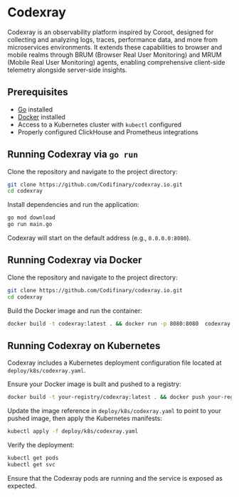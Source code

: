 # Codexray

Codexray is an observability platform inspired by Coroot, designed for collecting and analyzing logs, traces, performance data, and more from microservices environments. It extends these capabilities to browser and mobile realms through BRUM (Browser Real User Monitoring) and MRUM (Mobile Real User Monitoring) agents, enabling comprehensive client-side telemetry alongside server-side insights.

## Prerequisites

- [Go](https://golang.org/) installed
- [Docker](https://www.docker.com/) installed
- Access to a Kubernetes cluster with `kubectl` configured
- Properly configured ClickHouse and Prometheus integrations

## Running Codexray via `go run`

Clone the repository and navigate to the project directory:

```bash
git clone https://github.com/Codifinary/codexray.io.git
cd codexray
```

Install dependencies and run the application:

```bash
go mod download
go run main.go
```

Codexray will start on the default address (e.g., `0.0.0.0:8080`).

## Running Codexray via Docker

Clone the repository and navigate to the project directory:

```bash
git clone https://github.com/Codifinary/codexray.io.git
cd codexray
```

Build the Docker image and run the container:

```bash
docker build -t codexray:latest . && docker run -p 8080:8080  codexray:latest
```

## Running Codexray on Kubernetes

Codexray includes a Kubernetes deployment configuration file located at `deploy/k8s/codexray.yaml`.

Ensure your Docker image is built and pushed to a registry:

```bash
docker build -t your-registry/codexray:latest . && docker push your-registry/codexray:latest
```

Update the image reference in `deploy/k8s/codexray.yaml` to point to your pushed image, then apply the Kubernetes manifests:

```bash
kubectl apply -f deploy/k8s/codexray.yaml
```

Verify the deployment:

```bash
kubectl get pods
kubectl get svc
```

Ensure that the Codexray pods are running and the service is exposed as expected.

